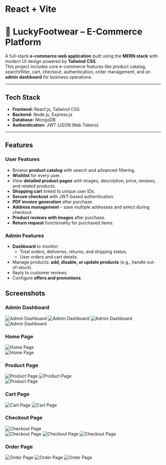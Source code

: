 # React + Vite

# 🛒 LuckyFootwear – E-Commerce Platform

A full-stack **e-commerce web application** built using the **MERN stack** with modern UI design powered by **Tailwind CSS**.  
This project includes core e-commerce features like product catalog, search/filter, cart, checkout, authentication, order management, and an **admin dashboard** for business operations.

---

## Tech Stack

- **Frontend:** React.js, Tailwind CSS  
- **Backend:** Node.js, Express.js  
- **Database:** MongoDB  
- **Authentication:** JWT (JSON Web Tokens)  

---

##  Features

### User Features

- Browse **product catalog** with search and advanced filtering.  
- **Wishlist** for every user.  
- View **detailed product pages** with images, description, price, reviews, and related products.  
- **Shopping cart** linked to unique user IDs.  
- **Secure checkout** with JWT-based authentication.  
- **PDF invoice generation** after purchase.  
- **Address management** – save multiple addresses and select during checkout.  
- **Product reviews with images** after purchase.  
- **Return request** functionality for purchased items.  

###  Admin Features

- **Dashboard** to monitor:  
  - Total orders, deliveries, returns, and shipping status.  
  - User orders and cart details.  
- Manage products: **add, disable, or update products** (e.g., handle out-of-stock).  
- Reply to customer reviews.  
- Configure **offers and promotions**.


## Screenshots

###  Admin Dashboard  
![Admin Dashboard](./client/screenshots/admin.png)
![Admin Dashboard](./client/screenshots/products.png)
![Admin Dashboard](./client/screenshots/orders.png)
![Admin Dashboard](./client/screenshots/transactions.png)

### Home Page  
![Home Page](./client/screenshots/home1.png)  
![Home Page](./client/screenshots/recentlyviewed.png) 

### Product Page  
![Product Page](./client/screenshots/product.png) 
![Product Page](./client/screenshots/productdetails.png)  
![Product Page](./client/screenshots/review&relatedproducts.png) 

### Cart Page  
![Cart Page](./client/screenshots/cart.png)
![Cart Page](./client/screenshots/cart1.png)

### Checkout Page  
![Checkout Page](./client/screenshots/buy.png)  
![Checkout Page](./client/screenshots/placeorder.png) 
![Checkout Page](./client/screenshots/checkout.png) 
![Checkout Page](./client/screenshots/thankyoupage.png)

### Order Page  
![Order Page](./client/screenshots/order-page.png)
![Order Page](./client/screenshots/bill.png)
![Order Page](./client/screenshots/invoice1.png)


